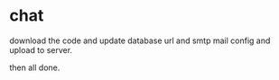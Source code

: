 # chat
download the code and update database url and smtp mail config and upload to server.

then all done.
